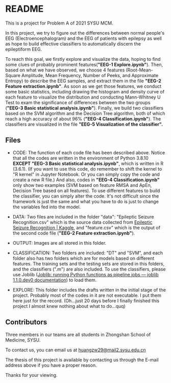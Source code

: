 # README

This is a project for Problem A of 2021 SYSU MCM.

In this project, we try to figure out the differences between normal people's EEG (Electroencephalogram) and the EEG of patients with epilepsy as well as hope to build effective classifiers to automatically discern the epileptiform EEG. 

To reach this goal, we firstly explore and visualize the data, hoping to find some clues of probably prominent features(**"EEG-1 Explore.ipynb"**). Then, based on what we have observed, we choose 4 features (Root-Mean-Square Amplitude, Mean Frequency, Number of Peeks, and Approximate Entropy) to describe the EEG samples, and extract them in the file **"EEG-2 Feature extraction.ipynb"**. As soon as we get those features, we conduct some basic statistics, including drawing the histogram and density curve of each feature to visualize the distribution and conducting Mann-Whitney U Test to exam the significance of differences between the two groups (**"EEG-3 Basic statistical analysis.ipynb"**). Finally, we build two classifiers based on the SVM algorithm and the Decision Tree algorithm, both of which reach a high accuracy of about 96% (**"EEG-4 Classification.ipynb"**). The classifiers are visualized in the file **"EEG-5 Visualization of the classifier".**

## Files

- CODE: The function of each code file has been described above. Notice that all the codes are written in the environment of Python 3.8.10 **EXCEPT "EEG-3 Basic statistical analysis.ipynb"**, which is written in R (3.6.1). (If you want to use this code, do remember to shift the kernel to "R kernel" in Jupyter Notebook. Or you can simply copy the code and create a new R file.) And also, codes in **"EEG-4 Classification.ipynb"** only show two examples (SVM based on feature RMSA and ApEn, Decision Tree based on all features). To use different features to build the classifier, you can simply alter the code. It's not difficult since the framework is just the same and what you have to do is just to change the variables fed into the model.

- DATA: Two files are included in the folder "data": "Epileptic Seizure Recognition.csv" which is the source data collected from [Epileptic Seizure Recognition | Kaggle](https://www.kaggle.com/harunshimanto/epileptic-seizure-recognition), and "feature.csv" which is the output of the second code file (**"EEG-2 Feature extraction.ipynb"**).
- OUTPUT: Images are all stored in this folder.
- CLASSIFICATION: Two folders are included: "DT" and "SVM", and each folder also has two folders which are for models based on different features. The training sets and the testing sets are stored in this folders, and the classifiers (".m") are also included. To use the classifiers, please use Joblib ([Joblib: running Python functions as pipeline jobs — joblib 1.1.0.dev0 documentation](https://joblib.readthedocs.io/en/latest/)) to load them.
- EXPLORE: This folder includes the drafts written in the initial stage of the project. Probably most of the codes in it are not executable. I put them here just for the record. (Oh...just 20 days before I finally finished this project I almost knew nothing about what to do...quq)

## Contributors

Three members in our teams are all students in Zhongshan School of Medicine, SYSU.

To contact us, you can email us at huangzw29@mail2.sysu.edu.cn  

The thesis of this project is available by contacting us through the E-mail address above if you have a proper reason.

Thanks for your viewing.

